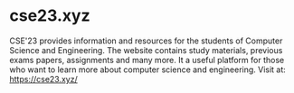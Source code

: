 # cse23.xyz
CSE'23 provides information and resources for the students of Computer Science and Engineering. The website contains study materials, previous exams papers, assignments and many more. It a useful platform for those who want to learn more about computer science and engineering.
Visit at: https://cse23.xyz/
